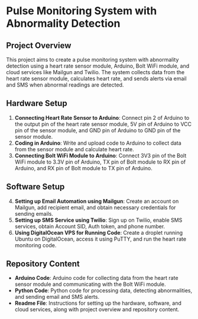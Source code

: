 # Pulse Monitoring System with Abnormality Detection

## Project Overview
This project aims to create a pulse monitoring system with abnormality detection using a heart rate sensor module, Arduino, Bolt WiFi module, and cloud services like Mailgun and Twilio. The system collects data from the heart rate sensor module, calculates heart rate, and sends alerts via email and SMS when abnormal readings are detected.

## Hardware Setup
1. **Connecting Heart Rate Sensor to Arduino**: Connect pin 2 of Arduino to the output pin of the heart rate sensor module, 5V pin of Arduino to VCC pin of the sensor module, and GND pin of Arduino to GND pin of the sensor module.
2. **Coding in Arduino**: Write and upload code to Arduino to collect data from the sensor module and calculate heart rate.
3. **Connecting Bolt WiFi Module to Arduino**: Connect 3V3 pin of the Bolt WiFi module to 3.3V pin of Arduino, TX pin of Bolt module to RX pin of Arduino, and RX pin of Bolt module to TX pin of Arduino.

## Software Setup
4. **Setting up Email Automation using Mailgun**: Create an account on Mailgun, add recipient email, and obtain necessary credentials for sending emails.
5. **Setting up SMS Service using Twilio**: Sign up on Twilio, enable SMS services, obtain Account SID, Auth token, and phone number.
6. **Using DigitalOcean VPS for Running Code**: Create a droplet running Ubuntu on DigitalOcean, access it using PuTTY, and run the heart rate monitoring code.

## Repository Content
- **Arduino Code**: Arduino code for collecting data from the heart rate sensor module and communicating with the Bolt WiFi module.
- **Python Code**: Python code for processing data, detecting abnormalities, and sending email and SMS alerts.
- **Readme File**: Instructions for setting up the hardware, software, and cloud services, along with project overview and repository content.
